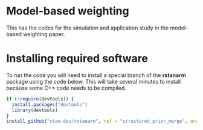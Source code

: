 # Model-based weighting
This has the codes for the simulation and application study in the model-based weighting paper.

# Installing required software

To run the code you will need to install a special branch of the __rstanarm__ package using the code below. 
This will take several minutes to install because some C++ code needs to be compiled. 

```r
if (!require(devtools)) {
  install.packages("devtools")
  library(devtools)
}
install_github("stan-dev/rstanarm", ref = "structured_prior_merge", args = "--preclean", build_vignettes = FALSE)
```

